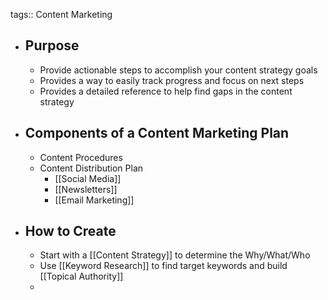 tags:: Content Marketing

- ## Purpose
	- Provide actionable steps to accomplish your content strategy goals
	- Provides a way to easily track progress and focus on next steps
	- Provides a detailed reference to help find gaps in the content strategy
- ## Components of a Content Marketing Plan
	- Content Procedures
	- Content Distribution Plan
		- [[Social Media]]
		- [[Newsletters]]
		- [[Email Marketing]]
- ## How to Create
	- Start with a [[Content Strategy]] to determine the Why/What/Who
	- Use [[Keyword Research]] to find target keywords and build [[Topical Authority]]
	-